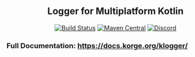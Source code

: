 <h2 align="center">Logger for Multiplatform Kotlin</h2>

<!-- BADGES -->
<p align="center">
	<a href="https://github.com/korlibs/korge/actions"><img alt="Build Status" src="https://github.com/korlibs/korge/workflows/CI/badge.svg" /></a>
    <a href="https://search.maven.org/artifact/korlibs.klogger/klogger"><img alt="Maven Central" src="https://img.shields.io/maven-central/v/korlibs.klogger/klogger"></a>
	<a href="https://discord.korge.org/"><img alt="Discord" src="https://img.shields.io/discord/728582275884908604?logo=discord" /></a>
</p>
<!-- /BADGES -->

### Full Documentation: <https://docs.korge.org/klogger/>